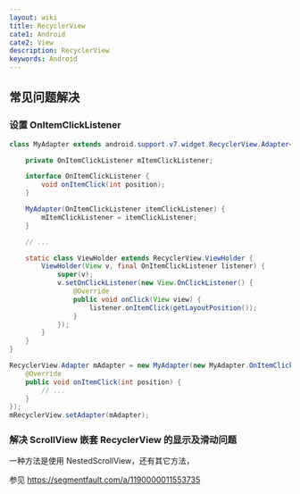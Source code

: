 ```yaml
---
layout: wiki
title: RecyclerView
cate1: Android
cate2: View
description: RecyclerView
keywords: Android
---
```


## 常见问题解决

### 设置 OnItemClickListener

```java
class MyAdapter extends android.support.v7.widget.RecyclerView.Adapter<MyAdapter.ViewHolder> {

    private OnItemClickListener mItemClickListener;

    interface OnItemClickListener {
        void onItemClick(int position);
    }

    MyAdapter(OnItemClickListener itemClickListener) {
        mItemClickListener = itemClickListener;
    }

    // ...

    static class ViewHolder extends RecyclerView.ViewHolder {
        ViewHolder(View v, final OnItemClickListener listener) {
            super(v);
            v.setOnClickListener(new View.OnClickListener() {
                @Override
                public void onClick(View view) {
                    listener.onItemClick(getLayoutPosition());
                }
            });
        }
    }
}
```

```java
RecyclerView.Adapter mAdapter = new MyAdapter(new MyAdapter.OnItemClickListener() {
    @Override
    public void onItemClick(int position) {
        // ...
    }
});
mRecyclerView.setAdapter(mAdapter);
```

### 解决 ScrollView 嵌套 RecyclerView 的显示及滑动问题

一种方法是使用 NestedScrollView，还有其它方法，

参见 <https://segmentfault.com/a/1190000011553735>
